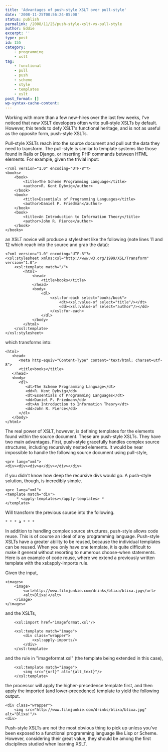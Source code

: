 ```yaml
---
title: 'Advantages of push-style XSLT over pull-style'
date: '2008-11-25T00:56:24-05:00'
status: publish
permalink: /2008/11/25/push-style-xslt-vs-pull-style
author: Eddie
excerpt: ''
type: post
id: 155
category:
    - programming
    - xslt
tag:
    - functional
    - pull
    - push
    - scheme
    - style
    - templates
    - xslt
post_format: []
wp-syntax-cache-content:
---
```

Working with more than a few new-hires over the last few weeks, I've noticed that new XSLT developers often write pull-style XSLTs by default. However, this tends to defy XSLT's functional heritage, and is not as useful as the opposite form, push-style XSLTs.

Pull-style XSLTs reach into the source document and pull out the data they need to transform. The pull-style is similar to template systems like those found in Rails or Django, or inserting PHP commands between HTML elements. For example, given the trivial input:

```
<?xml version="1.0" encoding="UTF-8"?>
<books>
    <book>
        <title>The Scheme Programming Language</title>
        <author>R. Kent Dybvig</author>
    </book>
    <book>
        <title>Essentials of Programming Languages</title>
        <author>Daniel P. Friedman</author>
    </book>
    <book>
        <title>An Introduction to Information Theory</title>
        <author>John R. Pierce</author>
    </book>
</books>
```

an XSLT novice will produce a stylesheet like the following (note lines 11 and 12 which reach into the source and grab the data):

```
<?xml version="1.0" encoding="UTF-8"?>
<xsl:stylesheet xmlns:xsl="http://www.w3.org/1999/XSL/Transform" version="1.0">
    <xsl:template match="/">
        <html>
            <head>
                <title>books</title>
            </head>
            <body>
                <dl>
                    <xsl:for-each select="books/book">
                        <dt><xsl:value-of select="title"/></dt>
                        <dd><xsl:value-of select="author"/></dd>
                    </xsl:for-each>
                </dl>
            </body>
        </html>
    </xsl:template>
</xsl:stylesheet>
```

which transforms into:

```
<html>
   <head>
      <meta http-equiv="Content-Type" content="text/html; charset=utf-8">
      <title>books</title>
   </head>
   <body>
      <dl>
         <dt>The Scheme Programming Language</dt>
         <dd>R. Kent Dybvig</dd>
         <dt>Essentials of Programming Languages</dt>
         <dd>Daniel P. Friedman</dd>
         <dt>An Introduction to Information Theory</dt>
         <dd>John R. Pierce</dd>
      </dl>
   </body>
</html>
```

The real power of XSLT, however, is defining templates for the elements found within the source document. These are push-style XSLTs. They have two main advantages. First, push-style gracefully handles complex source structures, including recursively nested elements. It would be near impossible to handle the following source document using pull-style,

```
<pre lang="xml">
<div><div><div>a</div></div></div>
```

if you didn't know how deep the recursive divs would go. A push-style solution, though, is incredibly simple.

```
<pre lang="xml">
<template match="div">
     * <apply-templates></apply-templates> *
</template>
```

Will transform the previous source into the following.

```
* * * a * * *
```

In addition to handling complex source structures, push-style allows code reuse. This is of course an ideal of any programming language. Push-style XSLTs have a greater ability to be reused, because the individual templates can be reused. When you only have one template, it is quite difficult to make it general without resorting to numerous choose-when statements. Here is an example of code reuse, where we extend a previously written template with the xsl:apply-imports rule.

Given the input,

```
<images>
    <image>
        <url>http://www.filmjunkie.com/drinks/blixa/blixa.jpg</url>
        <alt>Blixa!</alt>
    </image>
</images>
```

and the XSLTs,

```
    <xsl:import href="imageformat.xsl"/>
 
    <xsl:template match="image">
        <div class="wrapper">
            <xsl:apply-imports/>
        </div>
    </xsl:template>
```

and the rule in "imageformat.xsl" (the template being extended in this case),

```
    <xsl:template match="image">
        <img src="{url}" alt="{alt_text}"/>
    </xsl:template>
```

the processor will apply the higher-precedence template first, and then apply the imported (and lower-precedence) template to yield the following output.

```
<div class="wrapper">
    <img src="http://www.filmjunkie.com/drinks/blixa/blixa.jpg" alt="Blixa!"/>
<div>
```

Push-style XSLTs are not the most obvious thing to pick up unless you've been exposed to a functional programming language like Lisp or Scheme. However, considering their great value, they should be among the first disciplines studied when learning XSLT.